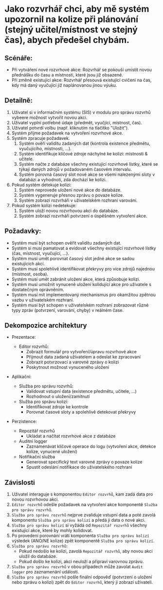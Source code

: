 # Jako rozvrhář chci, aby mě systém upozornil na kolize při plánování (stejný učitel/místnost ve stejný čas), abych předešel chybám.

## Scénáře:

- Při vytváření nové rozvrhové akce: Rozvrhář se pokouší umístit novou přednášku do času a místnosti, které jsou již obsazené.
- Při změně existující akce: Rozvrhář přesouvá existující cvičení na čas, kdy má daný vyučující již naplánovanou jinou výuku.

## Detailně:

1. Uživatel si v informačním systému (SIS) v modulu pro správu rozvrhů vybeere možnost vytvořit novou akci.
2. Uživatel vyplní potřebné údaje (předmět, vyučjící, místnost, čas).
3. Uživatel potvrdí volbu (např. kliknutím na tlačítko "Uložit").
4. Systém přijme požadavek na vytvoření rozvrhové akce.
5. Systém zpracuje požadavek.
    1. Systém ověří validitu zadaných dat (kontrola existence předmětu, vyučujícího, místnosti, ...).
    2. Systém identifikuje klíčové zdroje náchylné ke kolizi: místnosti & učitele.
    3. Systém načte z databáze všechny existující rozvrhové lístky, které se týkají daných zdrojů v požadovaném časovém intervalu.
    4. Systém porovná časový slot nové akce se všemi nalezenými sloty v databázi a vyhodnotí, zda dochází ke kolizi.
6. Pokud systém detekuje kolizi:
    1. Systém neprovede uložení nové akce do databáze.
    2. Systém vygeneruje přesnou zprávu o povaze kolize.
    3. Systém zobrazí rozvrháři v uživatelském rozhraní varování.
7. Pokud systém kolizi nedetekuje:
    1. Systém uloží novou rozvrhovou akci do databáze.
    2. Systém zobrazí rozvrháři potvrzení o úspěšném vytvoření akce.

## Požadavky:

- Systém musí být schopen ověřit validitu zadaných dat.
- Systém si musí pamatovat a evidovat všechny existující rozvrhové lístky (čas, místnost, vyučující, ...).
- Systém musí umět porovnat časový slot jedné akce se sadou existujících akcí.
- Systém musí spolehlivě identifikovat překryvy pro více zdrojů najednou (místnost, osoba).
- Systém musí umět zabránit uložení akce, která způsobuje kolizi.
- Systém musí umožnit vynucené uložení kolidující akce pro uživatele s dostatečným oprávněním.
- Systém musí mít implementovaný mechanismus pro okamžitou zpětnou vazbu v uživatelském rozhraní.
- Systém musí být schopen v uživatelském rozhraní zobrazovat různé typy zpráv (potvrzení, varování, chyby) v reálném čase.

## Dekompozice architektury

- Prezentace:
    - Editor rozvrhů:
        - Zobrazit formulář pro vytvoření/úpravu rozvrhové akce
        - Přijmout data zadaná uživatelem a odeslat ke zpracovaní
        - Zobrazit potvrzovací a varovné zprávy o kolizi
        - Poskytnout možnost vynuceného uložení

- Aplikační:
    - Služba pro správu rozvrhů:
        - Validovat vstupní data (existence předmětu, učitele, ...)
        - Rozhodnout o uložení/zamítnutí
    - Služba pro správu kolizí:
        - Identifikovat zdroje ke kontrole
        - Porovnat časové sloty a spolehlivě detekovat překryvy

- Perzistence:
    - Repozitář rozvrhů
        - Ukládat a načítat rozvrhové akce z databáze
    - Auditní logger
        - Zaznamenávat klíčové operace do logu (vytvoření akce, detekce kolize, vynucené uložení)
    - Notifikační služba
        - Generovat specifický text varovné zprávy o povaze kolize
        - Spustit odeslání notifikace do uživatelského rozhraní

## Závislosti

1. Uživatel interaguje s komponentou `Editor rozvrhů`, kam zadá data pro novou rozvrhovou akci.
2. `Editor rozvrhů` odešle požadavek na vytvoření akce komponentě `Služba pro správu rozvrhů`.
3. `Služba pro správu rozvrhů` nejprve zvaliduje vstupní data a poté zavolá komponentu `Služba pro správu kolizí` a předá ji data o nové akci.
4. `Služba pro správu kolizí` si vyžádá od `Repozitář rozvrhů` všechny existující akce, které by mohly kolidovat.
5. Po provedení porovnání vrátí komponenta `Služba pro správu kolizí` výsledek (ANO/NE kolize) zpět komponentě `Služba pro správu kolizí`.
6. `Služba pro správu rozvrhů`:
    - Pokud nedošlo ke kolizi, zavolá `Repozitář rozvrhů`, aby novou akci uložil do databáze.
    - Pokud došlo ke kolizi, akci neuloží a připraví varovnou zprávu.
7. `Služba pro správu rozvrhů` v obou případech může zavolat `Audit logger` pro zaznamenání události.
8. `Služba pro správu rozvrhů` pošle finální odpověď (potvrzení o uložení nebo zprávu o kolizi) zpět do `Editor rozvrhů`, který ji zobrazí uživateli.
